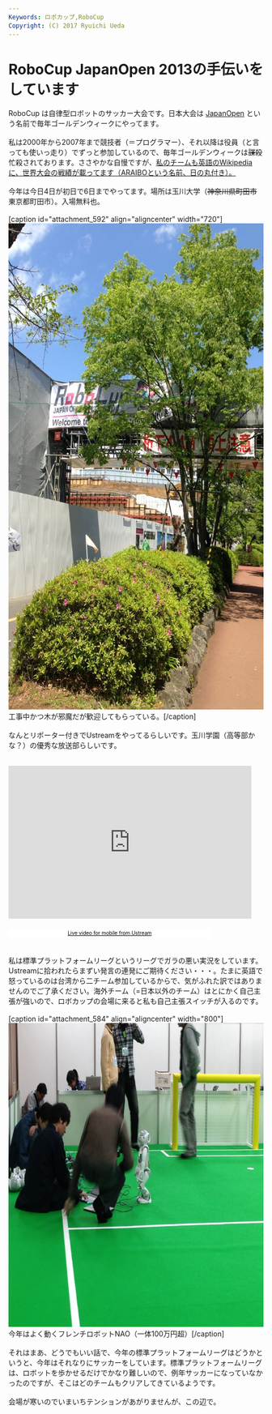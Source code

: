 ```yaml
---
Keywords: ロボカップ,RoboCup
Copyright: (C) 2017 Ryuichi Ueda
---
```


# RoboCup JapanOpen 2013の手伝いをしています
RoboCup は自律型ロボットのサッカー大会です。日本大会は <a href="http://www.tamagawa.ac.jp/robocup2013/" target="_blank">JapanOpen</a> という名前で毎年ゴールデンウィークにやってます。<br />
<br />
私は2000年から2007年まで競技者（＝プログラマー）、それ以降は役員（と言っても使いっ走り）でずっと参加しているので、毎年ゴールデンウィークは<del>謀殺</del>忙殺されております。ささやかな自慢ですが、<a href="http://en.wikipedia.org/wiki/RoboCup_Standard_Platform_League" target="_blank">私のチームも英語のWikipediaに、世界大会の戦績が載ってます（ARAIBOという名前、日の丸付き）。</a><br />
<br />
今年は今日4日が初日で6日までやってます。場所は玉川大学（<del>神奈川県町田市</del>東京都町田市）。入場無料也。<br />
<br />
[caption id="attachment_592" align="aligncenter" width="720"]<a href="gate.jpg"><img src="gate.jpg" alt="工事中かつ木が邪魔だが歓迎してもらっている。" width="720" height="960" class="size-full wp-image-592" /></a> 工事中かつ木が邪魔だが歓迎してもらっている。[/caption]<br />
<br />
なんとリポーター付きでUstreamをやってるらしいです。玉川学園（高等部かな？）の優秀な放送部らしいです。<br />
<br />
<iframe style="border: 0px none transparent;" src="http://www.ustream.tv/embed/14156091?v=3&amp;wmode=direct" height="302" width="480" frameborder="0" scrolling="no"></iframe><br />
<br />
<a style="padding: 2px 0px 4px; width: 400px; background: #ffffff; display: block; color: #000000; font-weight: normal; font-size: 10px; text-decoration: underline; text-align: center;" href="http://www.ustream.tv/everywhere" target="_blank">Live video for mobile from Ustream</a><br />
<br />
私は標準プラットフォームリーグというリーグでガラの悪い実況をしています。Ustreamに拾われたらまずい発言の連発にご期待ください・・・。たまに英語で怒っているのは台湾から二チーム参加しているからで、気がふれた訳ではありませんのでご了承ください。海外チーム（=日本以外のチーム）はとにかく自己主張が強いので、ロボカップの会場に来ると私も自己主張スイッチが入るのです。<br />
<br />
[caption id="attachment_584" align="aligncenter" width="800"]<a href="写真-2013-05-04-16-49-07.jpg"><img class=" wp-image-584" alt="写真 2013-05-04 16 49 07" src="写真-2013-05-04-16-49-07.jpg" width="800" height="600" /></a> 今年はよく動くフレンチロボットNAO（一体100万円超）[/caption]<br />
<br />
それはまあ、どうでもいい話で、今年の標準プラットフォームリーグはどうかというと、今年はそれなりにサッカーをしています。標準プラットフォームリーグは、ロボットを歩かせるだけでかなり難しいので、例年サッカーになっていなかったのですが、そこはどのチームもクリアしてきているようです。<br />
<br />
会場が寒いのでいまいちテンションがあがりませんが、この辺で。
